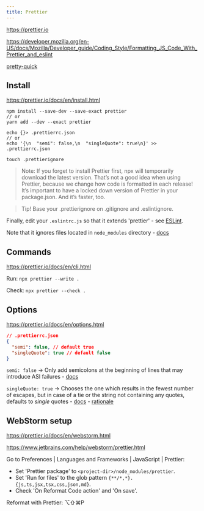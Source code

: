 ```yaml
---
title: Prettier
---
```


https://prettier.io

https://developer.mozilla.org/en-US/docs/Mozilla/Developer_guide/Coding_Style/Formatting_JS_Code_With_Prettier_and_eslint

[pretty-quick](https://github.com/azz/pretty-quick)

## Install

https://prettier.io/docs/en/install.html

```shell
npm install --save-dev --save-exact prettier
// or
yarn add --dev --exact prettier

echo {}> .prettierrc.json
// or
echo '{\n  "semi": false,\n  "singleQuote": true\n}' >> .prettierrc.json

touch .prettierignore
```

> Note: If you forget to install Prettier first, npx will temporarily download the latest version. That’s not a good idea when using Prettier, because we change how code is formatted in each release! It’s important to have a locked down version of Prettier in your package.json. And it’s faster, too.

> Tip! Base your .prettierignore on .gitignore and .eslintignore.

Finally, edit your `.eslintrc.js` so that it extends 'prettier' - see [ESLint](/javascript/eslint#eslintrcjs).

Note that it ignores files located in `node_modules` directory - [docs](https://prettier.io/docs/en/cli.html#--with-node-modules)

## Commands

https://prettier.io/docs/en/cli.html

Run: `npx prettier --write .`

Check: `npx prettier --check .`

## Options

https://prettier.io/docs/en/options.html

```json
// .prettierrc.json
{
  "semi": false, // default true
  "singleQuote": true // default false
}
```

`semi: false` -> Only add semicolons at the beginning of lines that may introduce ASI failures - [docs](https://prettier.io/docs/en/options.html#semicolons)

`singleQuote: true` -> Chooses the one which results in the fewest number of escapes, but in case of a tie or the string not containing any quotes, defaults to _single_ quotes - [docs](https://prettier.io/docs/en/options.html#quotes) - [rationale](https://prettier.io/docs/en/rationale.html#strings)

## WebStorm setup

https://prettier.io/docs/en/webstorm.html

https://www.jetbrains.com/help/webstorm/prettier.html

Go to Preferences | Languages and Frameworks | JavaScript | Prettier:

- Set 'Prettier package' to `<project-dir>/node_modules/prettier`.
- Set 'Run for files' to the glob pattern `{**/*,*}.{js,ts,jsx,tsx,css,json,md}`.
- Check 'On Reformat Code action' and 'On save'.

Reformat with Prettier: ⌥⇧⌘P
